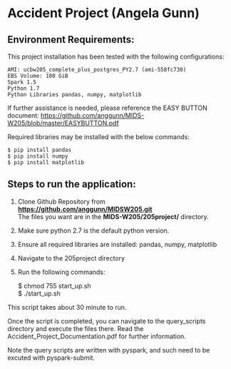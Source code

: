 # Accident Project (Angela Gunn)

## Environment Requirements:
This project installation has been tested with the following configurations:  

    AMI: ucbw205_complete_plus_postgres_PY2.7 (ami-558fc730)  
    EBS Volume: 100 GiB  
    Spark 1.5  
    Python 1.7  
    Python Libraries pandas, numpy, matplotlib
    
If further assistance is needed, please reference the EASY BUTTON document:
https://github.com/anggunn/MIDS-W205/blob/master/EASYBUTTON.pdf

Required libraries may be installed with the below commands:  

    $ pip install pandas  
    $ pip install numpy  
    $ pip install matplotlib

## Steps to run the application:
1) Clone Github Repository from **https://github.com/anggunn/MIDSW205.git**  
The files you want are in the **MIDS-W205/205project/** directory.  
2) Make sure python 2.7 is the default python version.  
4) Ensure all required libraries are installed: pandas, numpy, matplotlib  
5) Navigate to the 205project directory  
6) Run the following commands:  

    $ chmod 755 start_up.sh    
    $ ./start_up.sh

This script takes about 30 minute to run.  

Once the script is completed, you can navigate to the query_scripts directory and execute the files there. Read the Accident_Project_Documentation.pdf for further information.  

Note the query scripts are written with pyspark, and such need to be excuted with pyspark-submit.


